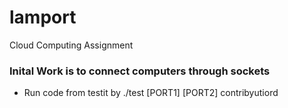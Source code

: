 # lamport

Cloud Computing Assignment

### Inital Work is to connect computers through sockets

- Run code from testit by ./test [PORT1] [PORT2]
 contribyutiord
